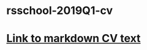 # rsschool-2019Q1-cv

# [Link to markdown CV text](https://svyatlo.github.io/rsschool-2019Q1-cv/cv)
